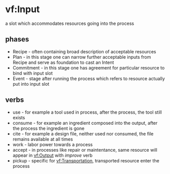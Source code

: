 # vf:Input

a slot which accommodates resources going into the process

## phases

* Recipe - often containing broad description of acceptable resources
* Plan - in this stage one can narrow further acceptable inputs from Recipe and serve as foundation to cast an Intent
* Commitment - in this stage one has agreement for particular resource to bind with input slot
* Event - stage after running the process which refers to resource actually put into input slot

## verbs

* use - for example a tool used in process, after the process, the tool still exists
* consume - for example an ingredient composed into the output, after the process the ingredient is gone
* cite - for example a design file, neither used nor consumed, the file remains available at all times
* work - labor power towards a process
* accept - in processes like repair or maintentance, same resource will appear in [vf:Output](https://github.com/valueflows/process/blob/master/Output.md) with *improve* verb
* pickup - specific for [vf:Transportation](https://github.com/valueflows/process/blob/master/Transportation.md), transported resource enter the process

